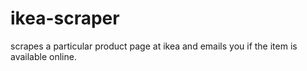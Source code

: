 ikea-scraper
============

scrapes a particular product page at ikea and emails you if the item is available online.

